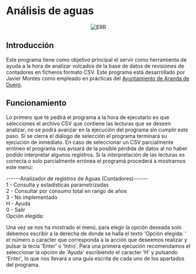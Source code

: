 # Análisis de aguas
<p align="center">
  <img src="./icon.ico" alt="ERR">
</p>

## Introducción
Este programa tiene como objetivo principal el servir como herramienta de ayuda a la hora de analizar volcados de la base de datos de revisiones de contadores en ficheros formato CSV. Este programa está desarrollado por Javier Montes como empleado en prácticas del [Ayuntamiento de Aranda de Duero](https://www.arandadeduero.es/).
## Funcionamiento
Lo primero que te pedirá el programa a la hora de ejecutarlo es que selecciones el archivo CSV que contiene las lecturas que se deseen analizar, no se podrá avanzar en la ejecución del programa sin cumplir este paso. Si se cierra el diálogo de selección el programa terminará su ejecución de inmediato. En caso de seleccionar un CSV parcialmente erróneo el programa nos avisará de la posible pérdida de datos al no haber podido interpretar algunos registros. Si la interpretación de las lecturas es correcta o solo parcialmente errónea el programá procederá a mostrarnos este menú:

<p align="left">
    ------Analizador de registros de Aguas (Contadores)------ <br/>
     1 - Consulta y estadísticas parametrizadas <br/>
     2 - Consultar por consumo total en rango de años <br/>
     3 - No implementado <br/>
     H - Ayuda <br/>
     0 - Salir <br/>
    Opción elegida:
</p>

Una vez se nos ha mostrado el menú, para elegir la opción deseada solo debemos escribir a la derecha de donde se halla el texto 'Opción elegida: ' el número o caracter que corresponda a la acción que deseemos realizar y pulsar la tecla 'Enter' o 'Intro'. Para una primera ejecución recomendamos el seleccionar la opción de 'Ayuda' escribiendo el caracter 'H' y pulsando 'Enter', lo que nos llevará a una guía escrita de cada uno de los apartados del programa.
